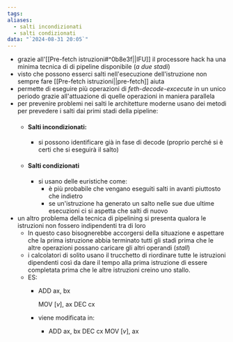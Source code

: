 ```yaml
---
tags: 
aliases:
  - salti incondizionati
  - salti condizionati
data: "`2024-08-31 20:05`"
---
```

- grazie all'[[Pre-fetch istruzioni#^0b8e3f||IFU]] il processore hack ha una minima tecnica di di pipeline disponibile (_a due stadi_)
- visto che possono esserci salti nell'esecuzione dell'istruzione non sempre fare [[Pre-fetch istruzioni||pre-fetch]] aiuta 
- permette di eseguire più operazioni di _feth-decode-excecute_ in un unico periodo grazie all'attuazione di quelle operazioni in maniera parallela
- per prevenire problemi nei salti le architetture moderne usano dei metodi per prevedere i salti dai primi stadi della pipeline:
	- #### Salti incondizionati:
		- si possono identificare già in fase di decode (proprio perché si è certi che si eseguirà il salto)
	- #### Salti condizionati
		- si usano delle euristiche come:
			- è più probabile che vengano eseguiti salti in avanti piuttosto che indietro
			- se un'istruzione ha generato un salto nelle sue due ultime esecuzioni ci si aspetta che salti di nuovo
- un altro problema della tecnica di pipelining si presenta qualora le istruzioni non fossero indipendenti tra di loro 
	- In questo caso bisognerebbe accorgersi della situazione e aspettare che la prima istruzione abbia terminato tutti gli stadi prima che le altre operazioni possano caricare gli altri operandi (_stall_) 
	- i calcolatori di solito usano il trucchetto di riordinare tutte le istruzioni dipendenti così da dare il tempo alla prima istruzione di essere completata prima che le altre istruzioni creino uno stallo.
	- ES:
		- ADD ax, bx

		  MOV $[v]$, ax
		  DEC cx
		- viene modificata in:
			- ADD ax, bx 
			  DEC cx
			  MOV $[v]$, ax 